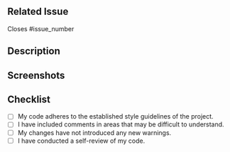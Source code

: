 <!-- Pull Request Template -->

## Related Issue

Closes #issue_number

<!-- If there is no issue number, the PR will not be merged. Therefore, please ensure that the issue number is added -->

## Description

<!-- Write a brief description of the changes made in the PR. Explain the problem being addressed, or any relevant
information. -->

## Screenshots

<!-- Add screenshots to preview the changes  -->

## Checklist 

<!-- [x] - To mark checked, put 'x' in place of ' '(space)  -->
<!-- [ ] - Keep unchecked using ' '(space)  -->

- [ ] My code adheres to the established style guidelines of the project.
- [ ] I have included comments in areas that may be difficult to understand.
- [ ] My changes have not introduced any new warnings.
- [ ] I have conducted a self-review of my code.